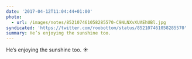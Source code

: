 ```yaml
---
date: '2017-04-12T11:04:44+01:00'
photo:
  - url: /images/notes/852107461058285570-C9NLNXvXUAEhUBl.jpg
syndicated: 'https://twitter.com/roobottom/status/852107461058285570'
summary: He’s enjoying the sunshine too.
---
```

He’s enjoying the sunshine too. ☀️ 

